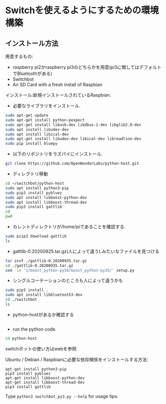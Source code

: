 # Switchを使えるようにするための環境構築
## インストール方法

用意するもの:
  -  raspberry pi2かraspberry pi3のどちらかを用意(pi3に関してはデフォルトでBluetoothがある)
  -  Switchbot
  -  An SD Card with a fresh install of Raspbian

インストール:新規インストールされているRaspbian.
  -  必要なライブラリをインストール.
```sh
sudo apt-get update
sudo apt-get install python-pexpect
sudo apt-get install libusb-dev libdbus-1-dev libglib2.0-dev
sudo apt install libudev-dev
sudo apt install libical-dev
sudo apt-get install libudev-dev libical-dev libreadline-dev
sudo pip install bluepy
```
  -  以下のリポジトリをラズパイにインストール.
```sh
git clone https://github.com/OpenWonderLabs/python-host.git
```
  -  ディレクトリ移動
```sh
cd ~/switchbot/python-host
sudo apt install python3-pip
sudo pip3 install pybluez
sudo apt install libboost-python-dev
sudo apt install libboost-thread-dev
sudo pip3 install gattlib
cd
pwd
```
  -  カレントディレクトリが/home/piであることを確認する.
```sh
sudo piip3 download gattlib
ls
```
  -  gattlib-0.20200925.tar.gz(人によって違う).みたいなファイルを見つける
```sh
tar zxvf ./gattlib-0.20200935.tar.gz 
cd ./gattlib-0.20200935.tar.gz
sed -ie 's/boost_python-py34/boost_python-py35/' setup.py
```
  -  シングルコーテーションのところも人によって違うかも
```sh
sudo pip3 install .
sudo apt install libbluetooth3-dev
cd ./switchbot
ls
```
  -  python-hostがあるか確認する
```sh
```
  -  run the python code.
```sh
cd python-host
```

switchボットの使い方はwebを参照

Ubuntu / Debian / Raspbianに必要な依存関係をインストールする方法:

```shell
apt-get install python3-pip
pip3 install pybluez
apt-get install libboost-python-dev
apt-get install libboost-thread-dev
pip3 install gattlib
```

Type `python3 switchbot_py3.py --help` for usage tips.
